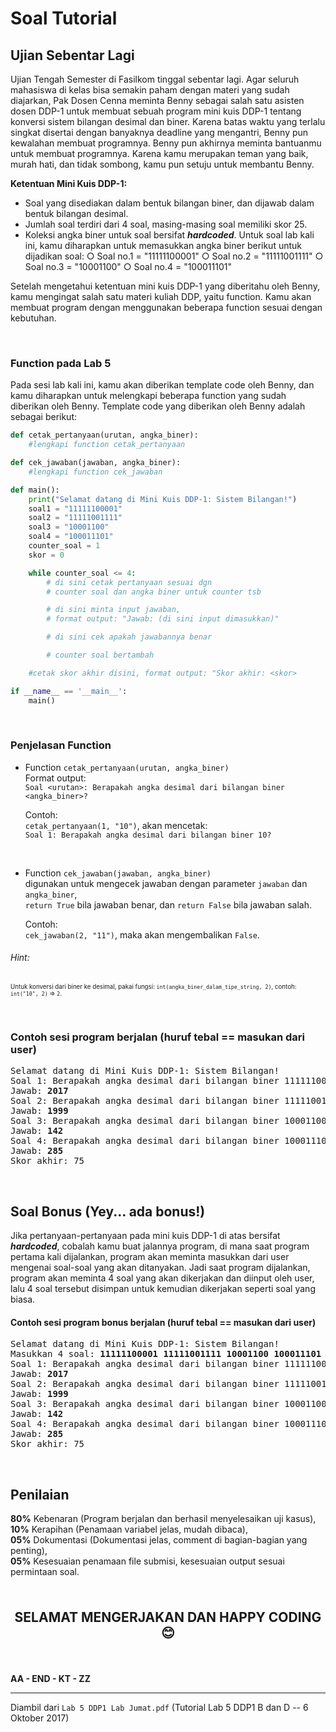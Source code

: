 # Soal Tutorial

## Ujian Sebentar Lagi

Ujian Tengah Semester di Fasilkom tinggal sebentar lagi. Agar seluruh mahasiswa
di kelas bisa semakin paham dengan materi yang sudah diajarkan, Pak Dosen Cenna
meminta Benny sebagai salah satu asisten dosen DDP-1 untuk membuat sebuah
program mini kuis DDP-1 tentang konversi sistem bilangan desimal dan biner.
Karena batas waktu yang terlalu singkat disertai dengan banyaknya deadline yang
mengantri, Benny pun kewalahan membuat programnya. Benny pun akhirnya meminta
bantuanmu untuk membuat programnya. Karena kamu merupakan teman yang baik,
murah hati, dan tidak sombong, kamu pun setuju untuk membantu Benny.

**Ketentuan Mini Kuis DDP-1:**

- Soal yang disediakan dalam bentuk bilangan biner, dan dijawab dalam bentuk
  bilangan desimal.
- Jumlah soal terdiri dari 4 soal, masing-masing soal memiliki skor 25.
- Koleksi angka biner untuk soal bersifat ***hardcoded***. Untuk soal lab kali
  ini, kamu diharapkan untuk memasukkan angka biner berikut untuk dijadikan
  soal:
       ○ Soal no.1 = "11111100001"
       ○ Soal no.2 = "11111001111"
       ○ Soal no.3 = "10001100"
       ○ Soal no.4 = "100011101"

Setelah mengetahui ketentuan mini kuis DDP-1 yang diberitahu oleh Benny, kamu
mengingat salah satu materi kuliah DDP, yaitu function. Kamu akan membuat
program dengan menggunakan beberapa function sesuai dengan kebutuhan.

<br>

### Function pada Lab 5

Pada sesi lab kali ini, kamu akan diberikan template code oleh Benny, dan kamu
diharapkan untuk melengkapi beberapa function yang sudah diberikan oleh Benny.
Template code yang diberikan oleh Benny adalah sebagai berikut:

```python
def cetak_pertanyaan(urutan, angka_biner):
    #lengkapi function cetak_pertanyaan

def cek_jawaban(jawaban, angka_biner):
    #lengkapi function cek_jawaban

def main():
    print("Selamat datang di Mini Kuis DDP-1: Sistem Bilangan!")
    soal1 = "11111100001"
    soal2 = "11111001111"
    soal3 = "10001100"
    soal4 = "100011101"
    counter_soal = 1
    skor = 0

    while counter_soal <= 4:
        # di sini cetak pertanyaan sesuai dgn
        # counter soal dan angka biner untuk counter tsb

        # di sini minta input jawaban,
        # format output: "Jawab: (di sini input dimasukkan)"

        # di sini cek apakah jawabannya benar

        # counter soal bertambah

    #cetak skor akhir disini, format output: "Skor akhir: <skor>

if __name__ == '__main__':
    main()
```

<br>

### Penjelasan Function

- Function `cetak_pertanyaan(urutan, angka_biner)`  
  Format output:  
  `Soal <urutan>: Berapakah angka desimal dari bilangan biner <angka_biner>?`

  Contoh:  
    `cetak_pertanyaan(1, "10")`, akan mencetak:  
    `Soal 1: Berapakah angka desimal dari bilangan biner 10?`

<br>

- Function `cek_jawaban(jawaban, angka_biner)`  
  digunakan untuk mengecek jawaban dengan parameter
  `jawaban` dan `angka_biner`,  
  `return True` bila jawaban benar, dan `return False` bila jawaban salah.

  Contoh:  
  `cek_jawaban(2, "11")`, maka akan mengembalikan `False`.

###### Hint:

<sub><sup>Untuk konversi dari biner ke desimal, pakai fungsi:
`int(angka_biner_dalam_tipe_string, 2)`,
contoh: `int("10", 2)` => `2`.</sup></sub>

<br>

### Contoh sesi program berjalan (huruf tebal == masukan dari user)

<pre>
Selamat datang di Mini Kuis DDP-1: Sistem Bilangan!
Soal 1: Berapakah angka desimal dari bilangan biner 11111100001?
Jawab: <b>2017</b>
Soal 2: Berapakah angka desimal dari bilangan biner 11111001111?
Jawab: <b>1999</b>
Soal 3: Berapakah angka desimal dari bilangan biner 10001100?
Jawab: <b>142</b>
Soal 4: Berapakah angka desimal dari bilangan biner 100011101?
Jawab: <b>285</b>
Skor akhir: 75
</pre>

<br>

## Soal Bonus (Yey... ada bonus!)

Jika pertanyaan-pertanyaan pada mini kuis DDP-1 di atas bersifat
***hardcoded***, cobalah kamu buat jalannya program, di mana saat program
pertama kali dijalankan, program akan meminta masukkan dari user mengenai
soal-soal yang akan ditanyakan. Jadi saat program dijalankan, program akan
meminta 4 soal yang akan dikerjakan dan diinput oleh user, lalu 4 soal tersebut
disimpan untuk kemudian dikerjakan seperti soal yang biasa.

#### Contoh sesi program bonus berjalan (huruf tebal == masukan dari user)

<pre>
Selamat datang di Mini Kuis DDP-1: Sistem Bilangan!
Masukkan 4 soal: <b>11111100001 11111001111 10001100 100011101</b>
Soal 1: Berapakah angka desimal dari bilangan biner 11111100001?
Jawab: <b>2017</b>
Soal 2: Berapakah angka desimal dari bilangan biner 11111001111?
Jawab: <b>1999</b>
Soal 3: Berapakah angka desimal dari bilangan biner 10001100?
Jawab: <b>142</b>
Soal 4: Berapakah angka desimal dari bilangan biner 100011101?
Jawab: <b>285</b>
Skor akhir: 75
</pre>

<br>

## Penilaian

**80%** Kebenaran (Program berjalan dan berhasil menyelesaikan uji kasus),  
**10%** Kerapihan (Penamaan variabel jelas, mudah dibaca),  
**05%** Dokumentasi (Dokumentasi jelas, comment di bagian-bagian yang penting),  
**05%** Kesesuaian penamaan file submisi, kesesuaian output sesuai permintaan soal.

<br>

<p style="text-align: center; font-size: 1.5em;"><strong>SELAMAT MENGERJAKAN
DAN HAPPY CODING 😊</strong></p>

<br>

**AA - END - KT - ZZ**

---

Diambil dari `Lab 5 DDP1 Lab Jumat.pdf` (Tutorial Lab 5 DDP1 B dan D
\-- 6 Oktober 2017)
